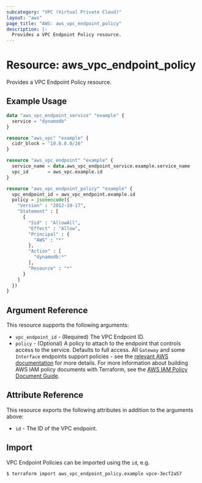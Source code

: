 ```yaml
---
subcategory: "VPC (Virtual Private Cloud)"
layout: "aws"
page_title: "AWS: aws_vpc_endpoint_policy"
description: |-
  Provides a VPC Endpoint Policy resource.
---
```


# Resource: aws_vpc_endpoint_policy

Provides a VPC Endpoint Policy resource.

## Example Usage

```terraform
data "aws_vpc_endpoint_service" "example" {
  service = "dynamodb"
}

resource "aws_vpc" "example" {
  cidr_block = "10.0.0.0/16"
}

resource "aws_vpc_endpoint" "example" {
  service_name = data.aws_vpc_endpoint_service.example.service_name
  vpc_id       = aws_vpc.example.id
}

resource "aws_vpc_endpoint_policy" "example" {
  vpc_endpoint_id = aws_vpc_endpoint.example.id
  policy = jsonencode({
    "Version" : "2012-10-17",
    "Statement" : [
      {
        "Sid" : "AllowAll",
        "Effect" : "Allow",
        "Principal" : {
          "AWS" : "*"
        },
        "Action" : [
          "dynamodb:*"
        ],
        "Resource" : "*"
      }
    ]
  })
}
```

## Argument Reference

This resource supports the following arguments:

* `vpc_endpoint_id` - (Required) The VPC Endpoint ID.
* `policy` - (Optional) A policy to attach to the endpoint that controls access to the service. Defaults to full access. All `Gateway` and some `Interface` endpoints support policies - see the [relevant AWS documentation](https://docs.aws.amazon.com/vpc/latest/userguide/vpc-endpoints-access.html) for more details. For more information about building AWS IAM policy documents with Terraform, see the [AWS IAM Policy Document Guide](https://learn.hashicorp.com/terraform/aws/iam-policy).

## Attribute Reference

This resource exports the following attributes in addition to the arguments above:

* `id` - The ID of the VPC endpoint.

## Import

VPC Endpoint Policies can be imported using the `id`, e.g.

```
$ terraform import aws_vpc_endpoint_policy.example vpce-3ecf2a57
```
